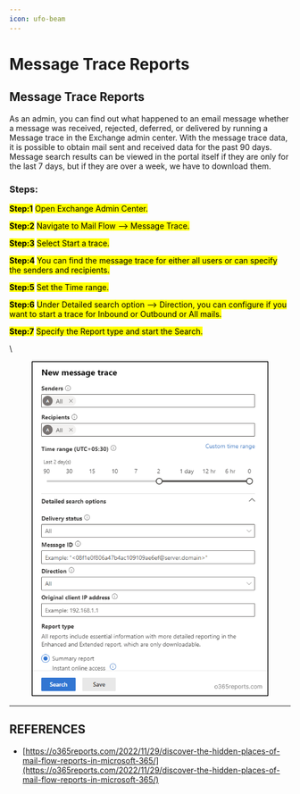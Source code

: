 ```yaml
---
icon: ufo-beam
---
```


# Message Trace Reports

## **Message Trace Reports**

As an admin, you can find out what happened to an email message whether a message was received, rejected, deferred, or delivered by running a Message trace in the Exchange admin center. With the message trace data, it is possible to obtain mail sent and received data for the past 90 days. Message search results can be viewed in the portal itself if they are only for the last 7 days, but if they are over a week, we have to download them.

### Steps:

<mark style="color:$success;">**Step:1**</mark> <mark style="color:$success;"></mark><mark style="color:$success;">Open Exchange Admin Center.</mark>

<mark style="color:$success;">**Step:2**</mark> <mark style="color:$success;"></mark><mark style="color:$success;">Navigate to Mail Flow –> Message Trace.</mark>

<mark style="color:$success;">**Step:3**</mark> <mark style="color:$success;"></mark><mark style="color:$success;">Select Start a trace.</mark>

<mark style="color:$success;">**Step:4**</mark> <mark style="color:$success;"></mark><mark style="color:$success;">You can find the message trace for either all users or can specify the senders and recipients.</mark>

<mark style="color:$success;">**Step:5**</mark> <mark style="color:$success;"></mark><mark style="color:$success;">Set the Time range.</mark>

<mark style="color:$success;">**Step:6**</mark> <mark style="color:$success;"></mark><mark style="color:$success;">Under Detailed search option –> Direction, you can configure if you want to start a trace for Inbound or Outbound or All mails.</mark>

<mark style="color:$success;">**Step:7**</mark> <mark style="color:$success;"></mark><mark style="color:$success;">Specify the Report type and start the Search.</mark>

\


<figure><img src="../../.gitbook/assets/image (33) (1) (1).png" alt=""><figcaption></figcaption></figure>



***

## REFERENCES

* [https://o365reports.com/2022/11/29/discover-the-hidden-places-of-mail-flow-reports-in-microsoft-365/](https://o365reports.com/2022/11/29/discover-the-hidden-places-of-mail-flow-reports-in-microsoft-365/)
